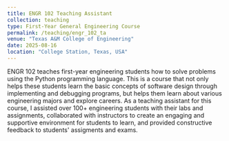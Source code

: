 ```yaml
---
title: ENGR 102 Teaching Assistant
collection: teaching
type: First-Year General Engineering Course
permalink: /teaching/engr_102_ta
venue: "Texas A&M College of Engineering"
date: 2025-08-16
location: "College Station, Texas, USA"
---
```


ENGR 102 teaches first-year engineering students how to solve problems using the Python programming language. This is a course that not only helps these students learn the basic concepts of software design through implementing and debugging programs, but helps them learn about various engineering majors and explore careers. As a teaching assistant for this course, I assisted over 100+ engineering students with their labs and assignments, collaborated with instructors to create an engaging and supportive environment for students to learn, and provided constructive feedback to students' assigments and exams. 
